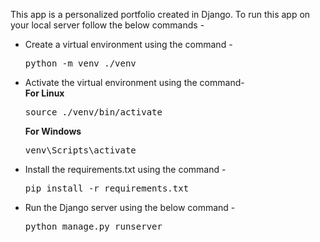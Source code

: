 This app is a personalized portfolio created in Django. To run this app on your local server follow the below commands -
<ul>
<li>Create a virtual environment using the command - 
<pre>python -m venv ./venv</pre>
<li>Activate the virtual environment using the command- 
<br>
<strong>For Linux</strong>
<pre>source ./venv/bin/activate</pre>
<strong>For Windows</strong>
<pre>venv\Scripts\activate</pre>
<li>Install the requirements.txt using the command - 
<pre>pip install -r requirements.txt</pre></li>
<li>Run the Django server using the below command - 
<pre>python manage.py runserver</pre></li>
</ul>
